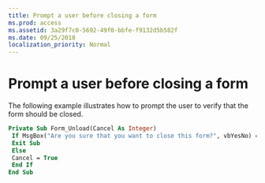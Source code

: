 ```yaml
---
title: Prompt a user before closing a form
ms.prod: access
ms.assetid: 3a29f7c0-5692-49f0-bbfe-f9132d5b582f
ms.date: 09/25/2018
localization_priority: Normal
---
```



# Prompt a user before closing a form

The following example illustrates how to prompt the user to verify that the form should be closed.


```vb
Private Sub Form_Unload(Cancel As Integer) 
 If MsgBox("Are you sure that you want to close this form?", vbYesNo) = vbYes Then 
 Exit Sub 
 Else 
 Cancel = True 
 End If 
End Sub
```


